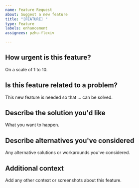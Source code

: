 ```yaml
---
name: Feature Request
about: Suggest a new feature
title: "[FEATURE] "
type: Feature
labels: enhancement
assignees: pzhu-flexiv

---
```


## How urgent is this feature?

On a scale of 1 to 10.

## Is this feature related to a problem?

This new feature is needed so that ... can be solved.

## Describe the solution you'd like

What you want to happen.

## Describe alternatives you've considered

Any alternative solutions or workarounds you've considered.

## Additional context

Add any other context or screenshots about this feature.
